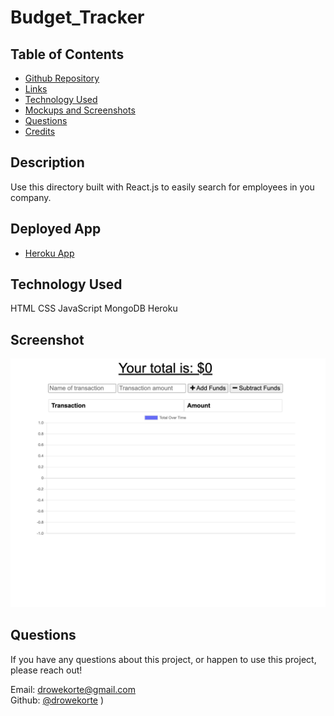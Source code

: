 # Budget_Tracker


## Table of Contents
 
* [Github Repository](https://github.com/drowekorte/employee-directory) 
* [Links](#links)
* [Technology Used](#technology-used)
* [Mockups and Screenshots](#mockups-and-screenshots)
* [Questions](#questions)
* [Credits](#credits)

## Description
 
Use this directory built with React.js to easily search for employees in you company. 
  

## Deployed App
 
* [Heroku App](https://budget-tracker-uofa.herokuapp.com/)
 
  
## Technology Used
 

HTML
CSS
JavaScript
MongoDB
Heroku

  
## Screenshot

![Employee Directory](./public/images/bud-tracker.png)


## Questions
 
If you have any questions about this project, or happen to use this project, please reach out!


Email: drowekorte@gmail.com
<br>
Github: [@drowekorte](https://github.com/Drowekorte)
)